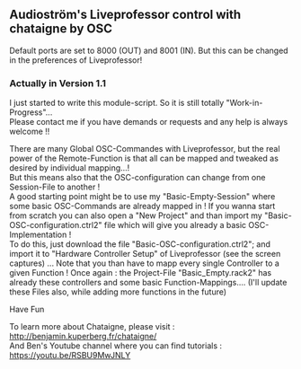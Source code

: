 ## Audioström's Liveprofessor control with chataigne by OSC
Default ports are set to  8000 (OUT) and 8001 (IN). But this can be changed in the preferences of Liveprofessor!

### Actually  in Version 1.1
I just started to write this module-script. So it is still totally "Work-in-Progress"...   
Please contact me if you have demands or requests and any help is always welcome !!

There are many Global OSC-Commandes with Liveprofessor, but the real power of the Remote-Function is that all can be mapped and tweaked as desired by individual mapping...!   
But this means also that the OSC-configuration can change from one Session-File to another !   
A good starting point might be to use my "Basic-Empty-Session" where some basic OSC-Commands are already mapped in ! If you wanna start from scratch you can also open a "New Project" and than import my "Basic-OSC-configuration.ctrl2" file which will give you already a basic OSC-Implementation !   
To do this, just download the file "Basic-OSC-configuration.ctrl2"; and import it to "Hardware Controller Setup" of Liveprofessor (see the screen captures) ... Note that you than have to mapp every single Controller to a given Function ! Once again : the Project-File "Basic_Empty.rack2" has already these controllers and some basic Function-Mappings.... (I'll update these Files also, while adding more functions in the future)

Have Fun

To learn more about Chataigne, please visit : http://benjamin.kuperberg.fr/chataigne/    
And Ben's Youtube channel where you can find tutorials : https://youtu.be/RSBU9MwJNLY
